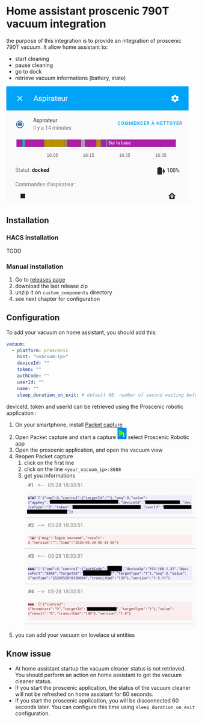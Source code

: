 # Home assistant proscenic 790T vacuum integration

the purpose of this integration is to provide an integration of proscenic 790T vacuum. 
It allow home assistant to:
- start cleaning
- pause cleaning
- go to dock
- retrieve vacuum informations (battery, state)

![screenshot](./doc/screen.png)

## Installation

### HACS installation

TODO

### Manual installation

1. Go to [releases page](https://github.com/deblockt/hass-proscenic-790T-vacuum/releases)
2. download the last release zip
3. unzip it on `custom_components` directory
4. see next chapter for configuration

## Configuration

To add your vacuum on home assistant, you should add this: 

``` yaml
vacuum:
  - platform: proscenic
    host: "<vacuum-ip>"
    deviceId: ""
    token: ""
    authCode: ""
    userId: ""
    name: ""
    sleep_duration_on_exit: # default 60. number of second waiting before reconnection (if you use proscenic app)
```

deviceId, token and userId can be retrieved using the Proscenic robotic application :
1. On your smartphone, install [Packet capture](https://play.google.com/store/apps/details?id=app.greyshirts.sslcapture&hl=fr)
2. Open Packet capture and start a capture ![screenshot](./doc/packet_capture_button.png) select Proscenic  Robotic app
3. Open the proscenic application, and open the vacuum view
4. Reopen  Packet capture 
    1. click on the first line
    2. click on the line `<your_vacuum_ip>:8888`
    3. get you informations ![screenshot](./doc/packet_with_info.jpg)
5. you can add your vacuum on lovelace ui entities

## Know issue

- At home assistant startup the vacuum cleaner status is not retrieved. You should perform an action on home assistant to get the vacuum cleaner status. 
- If you start the proscenic application, the status of the vacuum cleaner will not be refreshed on home assistant for 60 seconds.
- If you start the proscenic application, you will be disconnected 60 seconds later. You can configure this time using `sleep_duration_on_exit` configuration.
